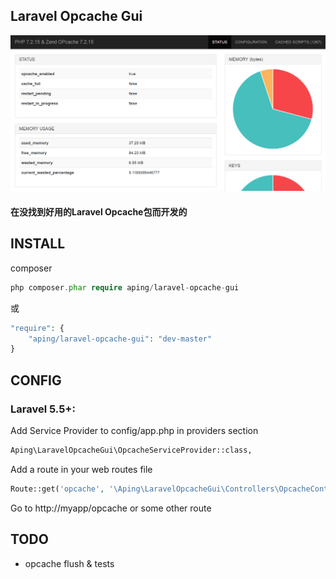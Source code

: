 ## Laravel Opcache Gui

![Screenshot](screenshot19111901.png)

#### 在没找到好用的Laravel Opcache包而开发的

## INSTALL

composer
```php
php composer.phar require aping/laravel-opcache-gui
```
或
```php
"require": {
    "aping/laravel-opcache-gui": "dev-master"
}
```

## CONFIG

### Laravel 5.5+:

Add Service Provider to config/app.php in providers section
```bash
Aping\LaravelOpcacheGui\OpcacheServiceProvider::class,
```

Add a route in your web routes file
```php
Route::get('opcache', '\Aping\LaravelOpcacheGui\Controllers\OpcacheController@index');
```

Go to http://myapp/opcache or some other route

## TODO

- opcache flush & tests